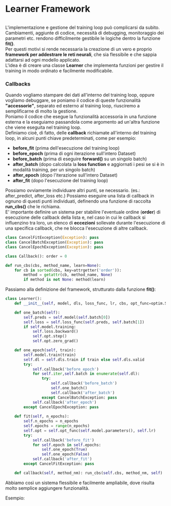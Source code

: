 # Learner Framework

```py
```

L'implementazione e gestione del training loop può complicarsi da subito. Cambiamenti, aggiunte di codice, necessità di debugging, monitoraggio dei parametri etc. rendono difficilmente gestibile le logiche dentro la funzione **fit()**.  
Per questi motivi si rende necessaria la creazione di un vero e proprio **framework per addestrare le reti neurali**, che sia flessibile e che sappia adattarsi ad ogni modello  applicato.  
L'idea è di creare una classe **Learner** che implementa funzioni per gestire il training in modo ordinato e facilmente modificabile.  

### Callbacks
Quando vogliamo stampare dei dati all'interno del training loop, oppure vogliamo debuggare, se poniamo il codice di queste funzionalità **"accessorie"**, separato ed esterno al training loop, riusciremo a semplificarne di molto la gestione.  
Poniamo il codice che esegue la funzionalità accessoria in una funzione esterna e la eseguiamo passandola come argomento ad un'altra funzione che viene eseguita nel training loop.  
Definiamo cioè, di fatto, delle **callback** richiamate all'interno del training loop, in alcuni punti chiave predeterminati, come per esempio:

* **before_fit** (prima dell'esecuzione del training loop)
* **before_epoch** (prima di ogni iterazione sull'intero Dataset)
* **before_batch** (prima di eseguire **forward()** su un singolo batch)
* **after_batch** (dopo calcolata la **loss function** e aggiornati i pesi se si è in modalità training, per un singolo batch)
* **after_epoch** (dopo l'iterazione sull'intero Dataset)
* **after_fit** (dopo l'esecuzione del training loop)

Possiamo ovviamente individuare altri punti, se necessario. (es.: after_predict, after_loss etc.)
Possiamo eseguire una lista di callback in ognuno di questi punti individuati, definendo una funzione di raccolta **run_cbs()** che le richiama.  
E' importante definire un sistema per stabilire l'eventuale ordine (**order**) di esecuzione delle callback della lista e, nel caso in cui le callback si influenzino tra loro, un elenco di **eccezioni** sollevate durante l'esecuzione di una specifica callback, che ne blocca l'esecuzione di altre callback.

```py
class CancelFitException(Exception): pass
class CancelBatchException(Exception): pass
class CancelEpochException(Exception): pass

class Callback(): order = 0

def run_cbs(cbs, method_name, learn=None):
    for cb in sorted(cbs, key=attrgetter('order')):
        method = getattr(cb, method_name, None)
        if method is not None: method(learn)
```

Passiamo alla definizione del framework, strutturato dalla funzione **fit()**:

```py
class Learner():
    def __init__(self, model, dls, loss_func, lr, cbs, opt_func=optim.SGD): fc.store_attr()

    def one_batch(self):
        self.preds = self.model(self.batch[0])
        self.loss = self.loss_func(self.preds, self.batch[1])
        if self.model.training:
            self.loss.backward()
            self.opt.step()
            self.opt.zero_grad()

    def one_epoch(self, train):
        self.model.train(train)
        self.dl = self.dls.train if train else self.dls.valid
        try:
            self.callback('before_epoch')
            for self.iter,self.batch in enumerate(self.dl):
                try:
                    self.callback('before_batch')
                    self.one_batch()
                    self.callback('after_batch')
                except CancelBatchException: pass
            self.callback('after_epoch')
        except CancelEpochException: pass
    
    def fit(self, n_epochs):
        self.n_epochs = n_epochs
        self.epochs = range(n_epochs)
        self.opt = self.opt_func(self.model.parameters(), self.lr)
        try:
            self.callback('before_fit')
            for self.epoch in self.epochs:
                self.one_epoch(True)
                self.one_epoch(False)
            self.callback('after_fit')
        except CancelFitException: pass

    def callback(self, method_nm): run_cbs(self.cbs, method_nm, self)
```


Abbiamo così un sistema flessibile e facilmente ampliabile, dove risulta molto semplice aggiungere funzionalità.

Esempio: